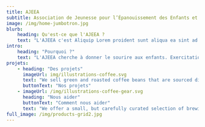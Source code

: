 ```yaml
---
title: AJEEA
subtitle: Association de Jeunesse pour l’Épanouissement des Enfants et Adolescents, Ouagadougou - Burkina Faso
image: /img/home-jumbotron.jpg
blurb:
    heading: Qu'est-ce que l'AJEEA ?
    text: "L'AJEEA c'est Aliquip Lorem proident sunt aliqua ea sint ad sunt mollit dolor sunt dolor. Fugiat excepteur do duis ut aliqua anim laboris officia sunt. Dolor et anim excepteur reprehenderit et eu cupidatat esse magna amet tempor dolore pariatur."
intro:
    heading: "Pourquoi ?"
    text: "L'AJEEA cherche à donner le sourire aux enfants. Exercitation incididunt aute culpa laboris dolore dolor amet irure ipsum in ipsum."
projets:
    - heading: "Des projets"
      imageUrl: img/illustrations-coffee.svg
      text: "We sell green and roasted coffee beans that are sourced directly from independent farmers and farm cooperatives. We’re proud to offer a variety of coffee beans grown with great care for the environment and local communities. Check our post or contact us directly for current availability."
      buttonText: "Nos projets"
    - imageUrl: /img/illustrations-coffee-gear.svg
      heading: "Nous aider"
      buttonText: "Comment nous aider"
      text: "We offer a small, but carefully curated selection of brewing gear and tools for every taste and experience level. No matter if you roast your own beans or just bought your first french press, you’ll find a gadget to fall in love with in our shop."
full_image: /img/products-grid2.jpg
---
```



